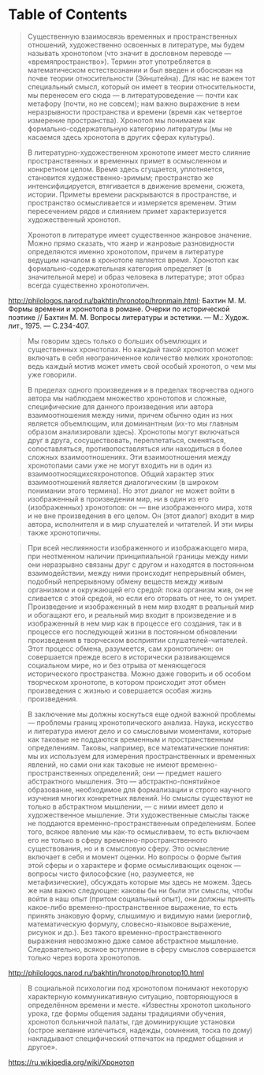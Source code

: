 
# Table of Contents



<div class="preview" id="org7973971">
<p>

</p>

</div>

> Существенную взаимосвязь временных и пространственных отношений, художественно освоенных в литературе, мы будем называть хронотопом (что значит в дословном переводе — «времяпространство»). Термин этот употребляется в математическом естествознании и был введен и обоснован на почве теории относительности (Эйнштейна). Для нас не важен тот специальный смысл, который он имеет в теории относительности, мы перенесем его сюда — в литературоведение — почти как метафору (почти, но не совсем); нам важно выражение в нем неразрывности пространства и времени (время как четвертое измерение пространства). Хронотоп мы понимаем как формально-содержательную категорию литературы (мы не касаемся здесь хронотопа в других сферах культуры).
> 
> В литературно-художественном хронотопе имеет место слияние пространственных и временных примет в осмысленном и конкретном целом. Время здесь сгущается, уплотняется, становится художественно-зримым; пространство же интенсифицируется, втягивается в движение времени, сюжета, истории. Приметы времени раскрываются в пространстве, и пространство осмысливается и измеряется временем. Этим пересечением рядов и слиянием примет характеризуется художественный хронотоп.
> 
> Хронотоп в литературе имеет существенное жанровое значение. Можно прямо сказать, что жанр и жанровые разновидности определяются именно хронотопом, причем в литературе ведущим началом в хронотопе является время. Хронотоп как формально-содержательная категория определяет (в значительной мере) и образ человека в литературе; этот образ всегда существенно хронотопичен.

<http://philologos.narod.ru/bakhtin/hronotop/hronmain.html>; Бахтин М. М.  Формы времени и хронотопа в романе. Очерки по исторической поэтике // Бахтин М. М. Вопросы литературы и эстетики. — М.: Худож. лит., 1975. — С.234-407.

> Мы говорим здесь только о больших объемлющих и существенных хронотопах. Но каждый такой хронотоп может включать в себя неограниченное количество мелких хронотопов: ведь каждый мотив может иметь свой особый хронотоп, о чем мы уже говорили.
> 
> В пределах одного произведения и в пределах творчества одного автора мы наблюдаем множество хронотопов и сложные, специфические для данного произведения или автора взаимоотношения между ними, причем обычно один из них является объемлющим, или доминантным (их-то мы главным образом анализировали здесь). Хронотопы могут включаться друг в друга, сосуществовать, переплетаться, сменяться, сопоставляться, противопоставляться или находиться в более сложных взаимоотношениях. Эти взаимоотношения между хронотопами сами уже не могут входить ни в один из взаимоотносящихсяхронотопов. Общий характер этих взаимоотношений является диалогическим (в широком понимании этого термина). Но этот диалог не может войти в изображенный в произведении мир, ни в один из его (изображенных) хронотопов: он — вне изображенного мира, хотя и не вне произведения в его целом. Он (этот диалог) входит в мир автора, исполнителя и в мир слушателей и читателей. И эти миры также хронотопичны.

> При всей неслиянности изображенного и изображающего мира, при неотменном наличии принципиальной границы между ними они неразрывно связаны друг с другом и находятся в постоянном взаимодействии, между ними происходит непрерывный обмен, подобный непрерывному обмену веществ между живым организмом и окружающей его средой: пока организм жив, он не сливается с этой средой, но если его оторвать от нее, то он умрет. Произведение и изображенный в нем мир входят в реальный мир и обогащают его, и реальный мир входит в произведение и в изображенный в нем мир как в процессе его создания, так и в процессе его последующей жизни в постоянном обновлении произведения в творческом восприятии слушателей-читателей. Этот процесс обмена, разумеется, сам хронотопичен: он совершается прежде всего в исторически развивающемся социальном мире, но и без отрыва от меняющегося исторического пространства. Можно даже говорить и об особом творческом хронотопе, в котором происходит этот обмен произведения с жизнью и совершается особая жизнь произведения. 

> В заключение мы должны коснуться еще одной важной проблемы — проблемы границ хронотопического анализа. Наука, искусство и литература имеют дело и со смысловыми моментами, которые как таковые не поддаются временным и пространственным определениям. Таковы, например, все математические понятия: мы их используем для измерения пространственных и временных явлений, но сами они как таковые не имеют временно-пространственных определений; они — предмет нашего абстрактного мышления. Это — абстрактно-понятийное образование, необходимое для формализации и строго научного изучения многих конкретных явлений. Но смыслы существуют не только в абстрактном мышлении, — с ними имеет дело и художественное мышление. Эти художественные смыслы также не поддаются временно-пространственным определениям. Более того, всякое явление мы как-то осмысливаем, то есть включаем его не только в сферу временно-пространственного существования, но и в смысловую сферу. Это осмысление включает в себя и момент оценки. Но вопросы о форме бытия этой сферы и о характере и форме осмысливающих оценок — вопросы чисто философские (но, разумеется, не метафизические), обсуждать которые мы здесь не можем. Здесь же нам важно следующее: каковы бы ни были эти смыслы, чтобы войти в наш опыт (притом социальный опыт), они должны принять какое-либо временно-пространственное выражение, то есть принять знаковую форму, слышимую и видимую нами (иероглиф, математическую формулу, словесно-языковое выражение, рисунок и др.). Без такого временно-пространственного выражения невозможно даже самое абстрактное мышление. Следовательно, всякое вступление в сферу смыслов совершается только через ворота хронотопов. 

<http://philologos.narod.ru/bakhtin/hronotop/hronotop10.html>

> В социальной психологии под хронотопом понимают некоторую характерную коммуникативную ситуацию, повторяющуюся в определённом времени и месте. «Известны хронотоп школьного урока, где формы общения заданы традициями обучения, хронотоп больничной палаты, где доминирующие установки (острое желание излечиться, надежды, сомнения, тоска по дому) накладывают специфический отпечаток на предмет общения и другое».

<https://ru.wikipedia.org/wiki/Хронотоп> 

